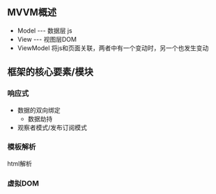 ## MVVM概述
- Model --- 数据层 js
- View --- 视图层DOM
- ViewModel 将js和页面关联，两者中有一个变动时，另一个也发生变动
  
## 框架的核心要素/模块

### 响应式
- 数据的双向绑定
  - 数据劫持
- 观察者模式/发布订阅模式

### 模板解析
html解析

### 虚拟DOM

